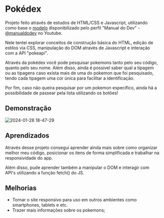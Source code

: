 
# Pokédex

Projeto feito através de estudos de HTML/CSS e Javascript, utilizando como base o [modelo](https://github.com/manualdodev/pokedex) disponibilizado pelo perfil "Manual do Dev"  - [@manualdodev](https://github.com/manualdodev) no Youtube.

Nele tentei explorar conceitos de construção básica do HTML, edição de estilos via CSS, manipulação do DOM através de Javascript e interação com a API "pokeapi".


Através da pokédex você pode pesquisar pokemons tanto pelo seu código, quanto pelo seu nome. Além disso, ainda é possível saber qual a tipagem ou as tipagens caso exista mais de uma do pokemon que foi pesquisado, tendo cada tipagem uma cor única para facilitar a identificação. 

Por fim, caso não queira pesquisar por um pokemon específico, ainda há a possibilidade de passear pela lista utilizando os botões!



## Demonstração


![2024-01-28 18-47-29](https://github.com/barbatv/pokedex/assets/56331255/45e3b866-d969-4701-bf37-8e9c398f5227)


## Aprendizados

Através desse projeto consegui aprender ainda mais sobre como organizar melhor meu código, posicionar os itens de forma simplificada e trabalhar na responsividade do app. 

Além disso, pude aprender também a manipular o DOM e interagir com API's utilizando a função fetch() do JS. 


## Melhorias

- Tornar o site responsivo para uso em outros ambientes como smartphones, tablets e etc.
- Trazer mais informações sobre os pokemons;

